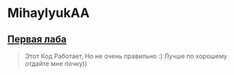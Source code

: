 # MihaylyukAA
## [Первая лаба](https://github.com/HCINSU803CA1/MihaylyukAA/tree/master/Pol)
> Этот Код Работает, Но не очень правильно :)
> Лучше по хорошему отдайте мне почку))
